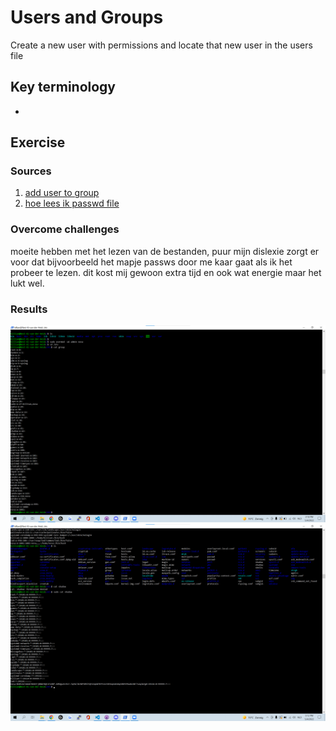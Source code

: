 # Users and Groups
Create a new user with permissions and locate that new user in the users file

## Key terminology
 - 

 


## Exercise
### Sources
1. [add user to group](https://phoenixnap.com/kb/how-to-create-sudo-user-on-ubuntu)
2. [hoe lees ik passwd file](https://www.cyberciti.biz/faq/understanding-etcpasswd-file-format/)




### Overcome challenges
moeite hebben met het lezen van de bestanden, puur mijn dislexie zorgt er voor dat bijvoorbeeld het mapje passws door me kaar gaat als ik het probeer te lezen.
dit kost mij gewoon extra tijd en ook wat energie maar het lukt wel.


### Results
![SS](../../00_includes/LNX-04/newusr.png)
![SS](../../00_includes/LNX-04/pwproof.png)